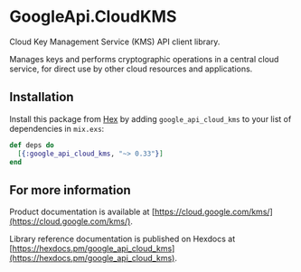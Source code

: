# GoogleApi.CloudKMS

Cloud Key Management Service (KMS) API client library.

Manages keys and performs cryptographic operations in a central cloud service, for direct use by other cloud resources and applications. 

## Installation

Install this package from [Hex](https://hex.pm) by adding
`google_api_cloud_kms` to your list of dependencies in `mix.exs`:

```elixir
def deps do
  [{:google_api_cloud_kms, "~> 0.33"}]
end
```

## For more information

Product documentation is available at [https://cloud.google.com/kms/](https://cloud.google.com/kms/).

Library reference documentation is published on Hexdocs at
[https://hexdocs.pm/google_api_cloud_kms](https://hexdocs.pm/google_api_cloud_kms).
